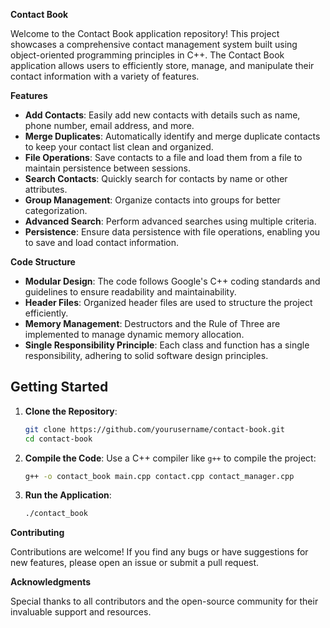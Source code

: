**Contact Book**

Welcome to the Contact Book application repository! This project showcases a comprehensive contact management system built using object-oriented programming principles in C++. The Contact Book application allows users to efficiently store, manage, and manipulate their contact information with a variety of features.

**Features**

- **Add Contacts**: Easily add new contacts with details such as name, phone number, email address, and more.
- **Merge Duplicates**: Automatically identify and merge duplicate contacts to keep your contact list clean and organized.
- **File Operations**: Save contacts to a file and load them from a file to maintain persistence between sessions.
- **Search Contacts**: Quickly search for contacts by name or other attributes.
- **Group Management**: Organize contacts into groups for better categorization.
- **Advanced Search**: Perform advanced searches using multiple criteria.
- **Persistence**: Ensure data persistence with file operations, enabling you to save and load contact information.

**Code Structure**

- **Modular Design**: The code follows Google's C++ coding standards and guidelines to ensure readability and maintainability.
- **Header Files**: Organized header files are used to structure the project efficiently.
- **Memory Management**: Destructors and the Rule of Three are implemented to manage dynamic memory allocation.
- **Single Responsibility Principle**: Each class and function has a single responsibility, adhering to solid software design principles.

## Getting Started

1. **Clone the Repository**:
    ```bash
    git clone https://github.com/yourusername/contact-book.git
    cd contact-book
    ```

2. **Compile the Code**:
    Use a C++ compiler like `g++` to compile the project:
    ```bash
    g++ -o contact_book main.cpp contact.cpp contact_manager.cpp
    ```

3. **Run the Application**:
    ```bash
    ./contact_book
    ```

**Contributing**

Contributions are welcome! If you find any bugs or have suggestions for new features, please open an issue or submit a pull request. 

**Acknowledgments**

Special thanks to all contributors and the open-source community for their invaluable support and resources.
